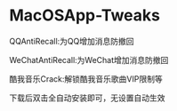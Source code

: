 # MacOSApp-Tweaks

QQAntiRecall:为QQ增加消息防撤回

WeChatAntiRecall:为WeChat增加消息防撤回

酷我音乐Crack:解锁酷我音乐歌曲VIP限制等

下载后双击全自动安装即可，无设置自动生效
